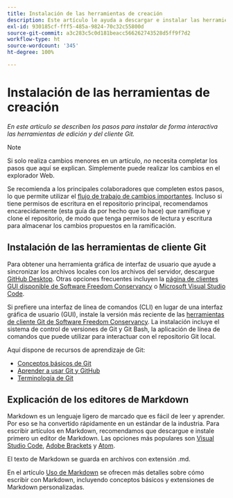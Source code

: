 ```yaml
---
title: Instalación de las herramientas de creación
description: Este artículo le ayuda a descargar e instalar las herramientas del cliente que necesitará para Git/GitHub y para editar archivos Markdown.
exl-id: 930185cf-fff5-485a-9824-70c32c55800d
source-git-commit: a3c283c5c0d181beacc566262743528d5ff9f7d2
workflow-type: ht
source-wordcount: '345'
ht-degree: 100%

---
```


# Instalación de las herramientas de creación

*En este artículo se describen los pasos para instalar de forma interactiva las herramientas de edición y del cliente Git.*

>[!NOTE]
>
>Si solo realiza cambios menores en un artículo, *no* necesita completar los pasos que aquí se explican. Simplemente puede realizar los cambios en el explorador Web.
>
>Se recomienda a los principales colaboradores que completen estos pasos, lo que permite utilizar el [flujo de trabajo de cambios importantes](local-repo.md). Incluso si tiene permisos de escritura en el repositorio principal, recomendamos encarecidamente (esta guía da por hecho que lo hace) que ramifique y clone el repositorio, de modo que tenga permisos de lectura y escritura para almacenar los cambios propuestos en la ramificación.

## Instalación de las herramientas de cliente Git

Para obtener una herramienta gráfica de interfaz de usuario que ayude a sincronizar los archivos locales con los archivos del servidor, descargue [GitHub Desktop](https://desktop.github.com/). Otras opciones frecuentes incluyen la [página de clientes GUI disponible de Software Freedom Conservancy](https://git-scm.com/downloads/guis) o [Microsoft Visual Studio Code](https://www.visualstudio.com/products/code-vs.aspx).

Si prefiere una interfaz de línea de comandos (CLI) en lugar de una interfaz gráfica de usuario (GUI), instale la versión más reciente de las [herramientas de cliente Git de Software Freedom Conservancy](https://git-scm.com/downloads). La instalación incluye el sistema de control de versiones de Git y Git Bash, la aplicación de línea de comandos que puede utilizar para interactuar con el repositorio Git local.

Aquí dispone de recursos de aprendizaje de Git:

* [Conceptos básicos de Git](https://git-scm.com/book/es/v2/Getting-Started-Git-Basics)
* [Aprender a usar Git y GitHub](https://docs.github.com/es/github/getting-started-with-github/git-and-github-learning-resources)
* [Terminología de Git](https://docs.github.com/es/github/getting-started-with-github/github-glossary)

## Explicación de los editores de Markdown

Markdown es un lenguaje ligero de marcado que es fácil de leer y aprender. Por eso se ha convertido rápidamente en un estándar de la industria. Para escribir artículos en Markdown, recomendamos que descargue e instale primero un editor de Markdown. Las opciones más populares son [Visual Studio Code](https://code.visualstudio.com/), [Adobe Brackets](https://brackets.io) y [Atom](https://atom.io).

El texto de Markdown se guarda en archivos con extensión .md.

En el artículo [Uso de Markdown](../writing-essentials/markdown.md) se ofrecen más detalles sobre cómo escribir con Markdown, incluyendo conceptos básicos y extensiones de Markdown personalizadas.

<!--
## Adobe Docs Authoring Pack

Install the Docs Authoring Pack. This set of extensions includes basic authoring assistance for help when writing Markdown, and a preview feature, so that you can see what the Markdown looks like in the style of the docs.adobe.com site.

Link when available
-->
